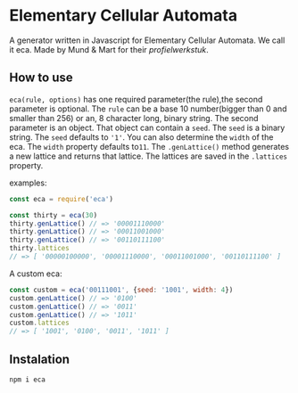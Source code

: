 # Elementary Cellular Automata
A generator written in Javascript for Elementary Cellular Automata. We call it eca. Made by Mund & Mart for their *profielwerkstuk*.

## How to use
`eca(rule, options)` has one required parameter(the rule),the second parameter is optional.
The `rule` can be a base 10 number(bigger than 0 and smaller than 256) or an, 8 character long, binary string.
The second parameter is an object. That object can contain a `seed`. The `seed` is a binary string.
The `seed` defaults to `'1'`. You can also determine the `width` of the eca.
The `width` property defaults to`11`.
The `.genLattice()` method generates a new lattice and returns that lattice. The lattices
are saved in the `.lattices` property.

examples:
``` javascript
const eca = require('eca')

const thirty = eca(30)
thirty.genLattice() // => '00001110000'
thirty.genLattice() // => '00011001000'
thirty.genLattice() // => '00110111100'
thirty.lattices
// => [ '00000100000', '00001110000', '00011001000', '00110111100' ]
```
A custom eca:
``` javascript
const custom = eca('00111001', {seed: '1001', width: 4})
custom.genLattice() // => '0100'
custom.genLattice() // => '0011'
custom.genLattice() // => '1011'
custom.lattices
// => [ '1001', '0100', '0011', '1011' ]
```

## Instalation
```bash
npm i eca
```
